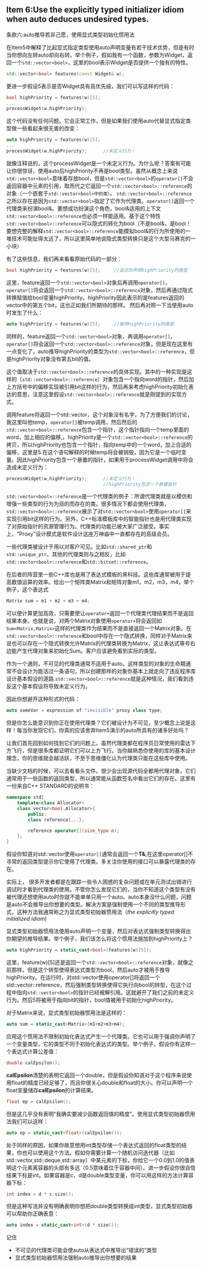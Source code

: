 ## Item 6:Use the explicitly typed initializer idiom when auto deduces undesired types.
条款六:auto推导若非己愿，使用显式类型初始化惯用法

在Item5中解释了比起显式指定类型使用auto声明变量有若干技术优势，但是有时当你想向左转auto却向右转。举个例子，假如我有一个函数，参数为Widget，返回一个`std::vector<bool>`，这里的bool表示Widget是否提供一个独有的特性。
````cpp
std::vector<bool> features(const Widget& w);
````
更进一步假设5表示是否Widget具有高优先级，我们可以写这样的代码：
````cpp
bool highPriority = features(w)[5];
...
processWidget(w,highPriority);
````
这个代码没有任何问题。它会正常工作，但是如果我们使用auto代替显式指定类型做一些看起来很无害的改变：
````cpp
auto highPriority = features(w)[5];
...
processWidget(w,highPriority);		//未定义行为！
````
就像注释说的，这个processWidget是一个未定义行为。为什么呢？答案有可能让你很惊讶，使用auto后highPriority不再是bool类型。虽然从概念上来说`std::vector<bool>`意味着存放bool，但是`std::vector<bool>`的`operator[]`不会返回容器中元素的引用，取而代之它返回一个`std::vector<bool>::reference`的对象（一个嵌套于`std::vector<bool>中的类）`。
`std::vector<bool>::reference`之所以存在是因为`std::vector<bool>`指定了它作为代理类。`operator[]`返回一个代理类来扮演bool&。要想成功扮演这个角色，bool&适用的上下文`std::vector<bool>::reference`也必须一样能适用。基于这个特性`std::vector<bool>::reference`可以隐式的转化为bool（不是bool&，是bool！要想完整的解释`std::vector<bool>::reference`能模拟bool&的行为所使用的一堆技术可能扯得太远了，所以这里简单地说隐式类型转换只是这个大型马赛克的一小块）

有了这些信息，我们再来看看原始代码的一部分：
````cpp
bool highPriority = features(w)[5];     //显式的声明highPriority的类型
````
这里，feature返回一个`std::vector<bool>`对象后再调用`operator[]`，`operator[]`将会返回一个`std::vector<bool>::reference`对象，然后再通过隐式转换赋值给bool变量highPriority。highPriority因此表示的是features返回的vector中的第五个bit，这也正如我们所期待的那样。
然后再对照一下当使用auto时发生了什么：
````cpp
auto highPriority = features(w)[5];     //推导highPriority的类型
````
同样的，feature返回一个`std::vector<bool>`对象，再调用`operator[]`，`operator[]`将会返回一个`std::vector<bool>::reference`对象，但是现在这里有一点变化了，auto推导highPriority的类型为`std::vector<bool>::reference`，但是highPriority对象没有第五bit的值。

这个值取决于`std::vector<bool>::reference`的具体实现。其中的一种实现是这样的（`std::vector<bool>::reference`）对象包含一个指向word的指针，然后加上方括号中的偏移实现被引用bit这样的行为。然后再来考虑highPriority初始化表达的意思，注意这里假设`std::vector<bool>::reference`就是刚提到的实现方式。

调用feature将返回一个std::vector<bool>，这个对象没有名字，为了方便我们的讨论，我这里叫他temp，`operator[]`被temp调用，然后然后的`std::vector<bool>::reference`包含一个指针，这个指针指向一个temp里面的word，加上相应的偏移,。highPriority是一个`std::vector<bool>::reference`的拷贝，所以highPriority也包含一个指针，指向temp中的一个word，加上合适的偏移，这里是5.在这个语句解释的时候temp将会被销毁，因为它是一个临时变量。因此highPriority包含一个悬置的指针，如果用于processWidget调用中将会造成未定义行为：
````cpp
processWidget(w,highPriority);      //未定义行为！
                                    //highPriority包含一个悬置指针
````
`std::vector<bool>::reference`是一个代理类的例子：所谓代理类就是以模仿和增强一些类型的行为为目的而存在的类。很多情况下都会使用代理类，`std::vector<bool>::reference`展示了对`std::vector<bool>`使用`operator[]`来实现引用bit这样的行为。另外，C++标准模板库中的智能指针也是用代理类实现了对原始指针的资源管理行为。代理类的功能已被大家广泛接受。事实上，“Proxy”设计模式是软件设计这座万神庙中一直都存在的高级会员。

一些代理类被设计于用以对客户可见。比如`std::shared_ptr`和`std::unique_ptr`。其他的代理类则与之相反，比如`std::vector<bool>::reference`和`std::bitset::reference`。

在后者的阵营里一些C++库也是用了表达式模板的黑科技。这些库通常被用于提高数值运算的效率。给出一个矩阵类Matrix和矩阵对象m1，m2，m3，m4，举个例子，这个表达式
````cpp
Matrix sum = m1 + m2 + m3 + m4;
````
可以使计算更加高效，只需要使让`operator+`返回一个代理类代理结果而不是返回结果本身。也就是说，对两个Matrix对象使用`operator+`将会返回如`Sum<Matrix,Matrix>`这样的代理类作为结果而不是直接返回一个Matrix对象。在`std::vector<bool>::reference`和bool中存在一个隐式转换，同样对于Matrix来说也可以存在一个隐式转换允许Matrix的代理类转换为Matrix，这让表达式等号右边能产生代理对象来初始化Sum。客户应该避免看到实际的类型。

作为一个通则，不可见的代理类通常不适用于auto。这样类型的对象的生命期通常不会设计为能活过一条语句，所以创建那样的对象你基本上就走向了违反程序库设计基本假设的道路.`std::vector<bool>::reference`就是这种情况，我们看到违反这个基本假设将导致未定义行为。

因此你想避开这种形式的代码：
````cpp
auto someVar = expression of "invisible" proxy class type;
````
但是你怎么能意识到你正在使用代理类？它们被设计为不可见，至少概念上说是这样！每当你发现它们，你真的应该舍弃Item5演示的auto所具有的诸多好处吗？

让我们首先回到如何找到它们的问题上。虽然代理类都在程序员日常使用的雷达下方飞行，但是很多库都证明它们可以上方飞行。当你越熟悉你使用的库的基本设计理念，你的思维就会越活跃，不至于思维僵化认为代理类只能在这些库中使用。

当缺少文档的时候，可以去看看头文件。很少会出现源代码全都用代理对象，它们通常用于一些函数的返回类型，所以通常能从函数签名中看出它们的存在。这里有一份来自C++ STANDARD的说明书：
````cpp
namespace std{
    template<class Allocator>
    class vector<bool,Allocator>{
        public:
        class reference{...};

        reference operator[](size_type n);
    };
}
````
假设你知道对std::vector<T>使用`operator[]`通常会返回一个**T&**,在这里operator[]不寻常的返回类型提示你它使用了代理类。多关注你使用的接口可以暴露代理类的存在。

实际上， 很多开发者都是在跟踪一些令人困惑的复杂问题或在单元测试出错进行调试时才看到代理类的使用。不管你怎么发现它们的，当你不知道这个类型有没有被代理还想使用auto时你就不能单单只用一个auto。auto本身没什么问题，问题是auto不会推导出你想要的类型。解决方案是强制使用一个不同的类型推导形式，这种方法我通常称之为显式类型初始器惯用法（_the explicitly typed initialized idiom_)

显式类型初始器惯用法使用auto声明一个变量，然后对表达式强制类型转换得出你期望的推导结果。举个例子，我们该怎么将这个惯用法施加到highPriority上？
````cpp
auto highPriority = static_cast<bool>(features(w)[5]);
````
这里，feature(w)[5]还是返回一个`std::vector<bool>::reference`对象，就像之前那样，但是这个转型使得表达式类型为bool，然后auto才被用于推导highPriority。在运行时，对std::vector<bool>使用operator[]将返回一个std::vector<bool>::reference，然后强制类型转换使得它执行向bool的转型，在这个过程中指向`std::vector<bool>`的指针已经被解引用。这就避开了我们之前的未定义行为。然后5将被用于指向bit的指针，bool值被用于初始化highPriority。

对于Matrix来说，显式类型初始器惯用法是这样的：
````cpp
auto sum = static_cast<Matrix>(m1+m2+m3+m4);
````
应用这个惯用法不限制初始化表达式产生一个代理类。它也可以用于强调你声明了一个变量类型，它的类型不同于初始化表达式的类型。举个例子，假设你有这样一个表达式计算公差值：
````cpp
double calEpsilon();
````
**calEpsilon**清楚的表明它返回一个double，但是假设你知道对于这个程序来说使用float的精度已经足够了，而且你很关心double和float的大小。你可以声明一个float变量储存**calEpsilon**的计算结果。
````cpp
float ep = calEpsilon();
````
但是这几乎没有表明“我确实要减少函数返回值的精度”。使用显式类型初始器惯用法我们可以这样：
````cpp
auto ep = static_cast<float>(calEpsilon());
````
处于同样的原因，如果你故意想用int类型存储一个表达式返回的float类型的结果，你也可以使用这个方法。假如你需要计算一个随机访问迭代器（比如std::vector,std::deque,std::array）中某元素的下标，你给它一个0.0到1.0的值表明这个元素离容器的头部有多远（0.5意味着位于容器中间）。进一步假设你很自信结果下标是int。如果容器是c，d是double类型变量，你可以用这样的方法计算容器下标：
````cpp
int index = d * c.size();
````
但是这种写法并没有明确表明你想把double类型转换成int类型，显式类型初始器可以帮助你正确表意：
````cpp
auto index = static_cast<int>(d * size());
````

记住

+ 不可见的代理类可能会使auto从表达式中推导出“错误的”类型
+ 显式类型初始器惯用法强制auto推导出你想要的结果
